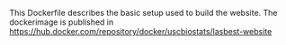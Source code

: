 This Dockerfile describes the basic setup used to build the website. 
The dockerimage is published in https://hub.docker.com/repository/docker/uscbiostats/lasbest-website
